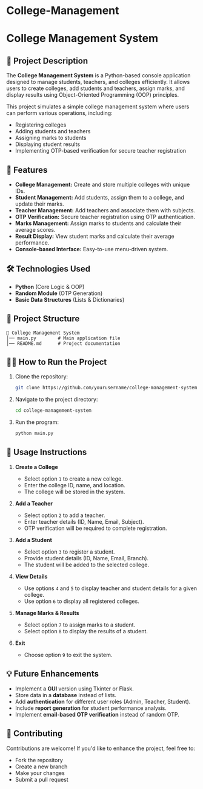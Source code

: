 # College-Management
# College Management System

## 📌 Project Description

The **College Management System** is a Python-based console application designed to manage students, teachers, and colleges efficiently. It allows users to create colleges, add students and teachers, assign marks, and display results using Object-Oriented Programming (OOP) principles.

This project simulates a simple college management system where users can perform various operations, including:
- Registering colleges
- Adding students and teachers
- Assigning marks to students
- Displaying student results
- Implementing OTP-based verification for secure teacher registration

## 🚀 Features

- **College Management:** Create and store multiple colleges with unique IDs.
- **Student Management:** Add students, assign them to a college, and update their marks.
- **Teacher Management:** Add teachers and associate them with subjects.
- **OTP Verification:** Secure teacher registration using OTP authentication.
- **Marks Management:** Assign marks to students and calculate their average scores.
- **Result Display:** View student marks and calculate their average performance.
- **Console-based Interface:** Easy-to-use menu-driven system.

## 🛠️ Technologies Used

- **Python** (Core Logic & OOP)
- **Random Module** (OTP Generation)
- **Basic Data Structures** (Lists & Dictionaries)

## 📂 Project Structure

```
📁 College Management System
│── main.py        # Main application file
│── README.md      # Project documentation
```

## 🏃‍♂️ How to Run the Project

1. Clone the repository:
   ```bash
   git clone https://github.com/yourusername/college-management-system.git
   ```
2. Navigate to the project directory:
   ```bash
   cd college-management-system
   ```
3. Run the program:
   ```bash
   python main.py
   ```

## 📌 Usage Instructions

1. **Create a College**
   - Select option `1` to create a new college.
   - Enter the college ID, name, and location.
   - The college will be stored in the system.

2. **Add a Teacher**
   - Select option `2` to add a teacher.
   - Enter teacher details (ID, Name, Email, Subject).
   - OTP verification will be required to complete registration.

3. **Add a Student**
   - Select option `3` to register a student.
   - Provide student details (ID, Name, Email, Branch).
   - The student will be added to the selected college.

4. **View Details**
   - Use options `4` and `5` to display teacher and student details for a given college.
   - Use option `6` to display all registered colleges.

5. **Manage Marks & Results**
   - Select option `7` to assign marks to a student.
   - Select option `8` to display the results of a student.

6. **Exit**
   - Choose option `9` to exit the system.

## 💡 Future Enhancements

- Implement a **GUI** version using Tkinter or Flask.
- Store data in a **database** instead of lists.
- Add **authentication** for different user roles (Admin, Teacher, Student).
- Include **report generation** for student performance analysis.
- Implement **email-based OTP verification** instead of random OTP.

## 🤝 Contributing

Contributions are welcome! If you'd like to enhance the project, feel free to:
- Fork the repository
- Create a new branch
- Make your changes
- Submit a pull request

